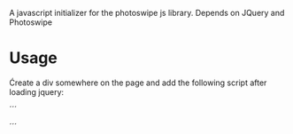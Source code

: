 A javascript initializer for the photoswipe js library. Depends on JQuery and Photoswipe

# Usage
Ćreate a div somewhere on the page and add the following script after loading jquery:

´´´
<script>
  
var items = [
  {
    src: 'path/to/image.jpg',
    w: 100,
    h: 100,
    title: 'Some title'
  }
];
initGallery($('#your_div_id'), items);

</script>
´´´